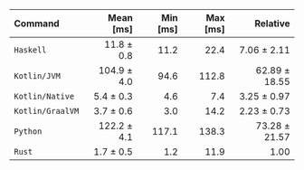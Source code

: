 | Command | Mean [ms] | Min [ms] | Max [ms] | Relative |
|:---|---:|---:|---:|---:|
| `Haskell` | 11.8 ± 0.8 | 11.2 | 22.4 | 7.06 ± 2.11 |
| `Kotlin/JVM` | 104.9 ± 4.0 | 94.6 | 112.8 | 62.89 ± 18.55 |
| `Kotlin/Native` | 5.4 ± 0.3 | 4.6 | 7.4 | 3.25 ± 0.97 |
| `Kotlin/GraalVM` | 3.7 ± 0.6 | 3.0 | 14.2 | 2.23 ± 0.73 |
| `Python` | 122.2 ± 4.1 | 117.1 | 138.3 | 73.28 ± 21.57 |
| `Rust` | 1.7 ± 0.5 | 1.2 | 11.9 | 1.00 |
